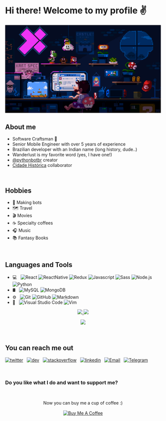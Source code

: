 # Hi there! Welcome to my profile :v:                               

<img src="https://github.com/Krsnananda/Krsnananda/raw/master/public/assets/mario.2484c967.gif">

## About me 

* Software Craftsman 📜
* Senior Mobile Engineer with over 5 years of experience
* Brazilian developer with an Indian name (long history, dude..)
* Wanderlust is my favorite word (yes, I have one!)
* [@pythonbotbr](https://twitter.com/PythonbotBr?s=20) creator
* [Cidade Histórica](https://projetocidadehistorica.com.br/) collaborator

<br>

## Hobbies

* :robot: Making bots
* 🗺️ Travel 
* :clapper: Movies
* ☕️ Specialty coffees 
* 🎧 Music 
* 📚 Fantasy Books 

<br>

## Languages and Tools

- 💻 &nbsp;
  ![React](https://img.shields.io/badge/-React-333333?style=flat&logo=React)
  ![ReactNative](https://img.shields.io/badge/-React_Native-333333?style=flat&logo=React)
  ![Redux](https://img.shields.io/badge/-Typescript-333333?style=flat&logo=Typescript)
  ![Javascript](https://img.shields.io/badge/-Javascript-333333?style=plastic&logo=javascript)
  ![Sass](https://img.shields.io/badge/-Sass-333333?style=flat&logo=Sass)
  ![Node.js](https://img.shields.io/badge/-Node.js-333333?style=flat&logo=node.js&logoColor=563D7C)
  ![Python](https://img.shields.io/badge/-Python-333333?style=plastic&logo=python)
- 🛢 &nbsp;
  ![MySQL](https://img.shields.io/badge/-MySQL-333333?style=flat&logo=mysql)
  ![MongoDB](https://img.shields.io/badge/-MongoDB-333333?style=flat&logo=mongodb)
- ⚙️ &nbsp;
  ![Git](https://img.shields.io/badge/-Git-333333?style=flat&logo=git)
  ![GitHub](https://img.shields.io/badge/-GitHub-333333?style=flat&logo=github)
  ![Markdown](https://img.shields.io/badge/-Markdown-333333?style=flat&logo=markdown)
- 🔧 &nbsp;
  ![Visual Studio Code](https://img.shields.io/badge/-Visual%20Studio%20Code-333333?style=flat&logo=visual-studio-code&logoColor=007ACC)
  ![Vim](https://img.shields.io/badge/-Vim-333333?style=plastic&logo=vim&logoColor=00cf48)

<p align="center">
 <a href="https://github.com/pixelsomatic">
  <img height="190em" src="https://github-readme-stats-eight-theta.vercel.app/api?username=pixelsomatic&theme=radical&show_icons=true&include_all_commits=true&count_private=true">
  <img height="190em" src="https://github-readme-stats-eight-theta.vercel.app/api/top-langs/?username=pixelsomatic&theme=radical&hide=PHP&show_icons=true&include_all_commits=true&count_private=true">
 </a>
</p>
<p align="center">
<img src="https://wakatime.com/share/@Krsnananda/6b38b104-a9dd-43fb-bfa5-069bbbe26402.png" width="600" />
</p>  
<br>

## You can reach me out

 [![twitter](https://img.shields.io/badge/-Twitter-333333?style=for-the-badge&logo=twitter)](https://twitter.com/pixelsomatic)&nbsp;&nbsp;
 [![dev](https://img.shields.io/badge/-DEV-333333?style=for-the-badge&logo=dev.to&logoColor=000000)](https://dev.to/pixelsomatic)&nbsp;&nbsp;
 [![stackoverflow](https://img.shields.io/badge/-Stackoverflow-333333?style=for-the-badge&logo=stackoverflow)](https://stackoverflow.com/users/17195431/krsnananda)&nbsp;&nbsp;
 [![linkedin](https://img.shields.io/badge/-Linkedin-333333?style=for-the-badge&logo=linkedin)](https://www.linkedin.com/in/krsnananda-nunes/)&nbsp;&nbsp;
 [![Email](https://img.shields.io/badge/-Email-333333?style=for-the-badge&logo=gmail)](mailto:krsnananda@outlook.com?subject=[GitHub]%20Profile%20Contact)&nbsp;&nbsp;
 [![Telegram](https://img.shields.io/badge/-Telegram-333333?style=for-the-badge&logo=telegram)](https://t.me/pixelsomatic)


<br>

### Do you like what I do and want to support me? 
<br>
<p align="center">
Now you can buy me a cup of coffee :)
</p>
<p align="center">
<a href="https://www.buymeacoffee.com/krsnananda" target="_blank"><img src="https://cdn.buymeacoffee.com/buttons/default-orange.png" alt="Buy Me A Coffee" width="200" align="center" ></a>
</p>
